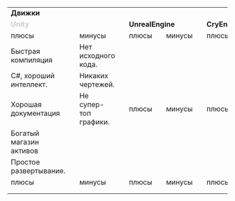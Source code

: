 <table>
    <tr>
        <td colspan="12"><b>Движки</b></td>
    </tr>
    <tr>
        <td colspan="3"><b><font color="#ccc">Unity</font></b></td>
        <td></td>
        <td colspan="3"><b>UnrealEngine</b></td>
        <td></td>
        <td colspan="4"><b>CryEngine</b></td>
    </tr>
    <tr>
        <td><red>плюсы</red></td>
        <td> </td>
        <td>минусы</td>
        <td> </td>
        <td>плюсы</td>
        <td> </td>
        <td>минусы</td>
        <td> </td>
        <td>плюсы</td>
        <td> </td>
        <td>минусы</td>
    </tr>
    <tr>
        <td>Быстрая компиляция</td>
        <td> </td>
        <td>Нет исходного кода.</td>
        <td> </td>
        <td></td>
        <td> </td>
        <td></td>
        <td> </td>
        <td></td>
        <td> </td>
        <td></td>
    </tr>
    <tr>
        <td>C#, хороший интеллект. </td>
        <td> </td>
        <td>Никаких чертежей.</td>
        <td> </td>
        <td></td>
        <td> </td>
        <td></td>
        <td> </td>
        <td></td>
        <td> </td>
        <td></td>
    </tr>
        <tr>
        <td>Хорошая документация</td>
        <td> </td>
        <td>Не супер-топ графики.</td>
        <td> </td>
        <td>плюсы</td>
        <td> </td>
        <td>минусы</td>
        <td> </td>
        <td>плюсы</td>
        <td> </td>
        <td>минусы</td>
    </tr>
    <tr>
        <td>Богатый магазин активов</td>
        <td> </td>
        <td></td>
        <td> </td>
        <td></td>
        <td> </td>
        <td></td>
        <td> </td>
        <td></td>
        <td> </td>
        <td></td>
    </tr>
    <tr>
        <td>Простое развертывание.</td>
        <td> </td>
        <td></td>
        <td> </td>
        <td></td>
        <td> </td>
        <td></td>
        <td> </td>
        <td></td>
        <td> </td>
        <td></td>
    </tr>
        <tr>
        <td>плюсы</td>
        <td> </td>
        <td>минусы</td>
        <td> </td>
        <td>плюсы</td>
        <td> </td>
        <td>минусы</td>
        <td> </td>
        <td>плюсы</td>
        <td> </td>
        <td>минусы</td>
    </tr>
    <tr>
        <td></td>
        <td></td>
        <td></td>
        <td></td>
        <td></td>
        <td></td>
        <td></td>
        <td></td>
        <td></td>
        <td></td>
        <td></td>
    </tr>
    <tr>
        <td></td>
        <td></td>
        <td></td>
        <td></td>
        <td></td>
        <td></td>
        <td></td>
        <td></td>
        <td></td>
        <td></td>
        <td></td>
    </tr>
</table>
